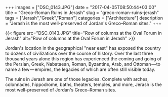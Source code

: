 +++
images = ["DSC_0143.JPG"]
date = "2017-04-05T08:50:44+03:00"
title = "Greco–Roman Ruins in Jerash"
slug = "greco-roman-ruins-jerash"
tags = ["Jerash","Greek","Roman"]
categories = ["Architecture"]
description = "Jerash is the most well-preserved of Jordan's Greco–Roman sites."
+++

{{< figure src="DSC_0143.JPG" title="Row of columns at the Oval Forum in Jerash" alt="Row of columns at the Oval Forum in Jerash" >}}

Jordan's location in the geographical "near east" has exposed the country to dozens of civilizations over the course of history. Over the last three thousand years alone this region has experienced the coming and going of the Persian, Greek, Nabataean, Roman, Byzantine, Arab, and Ottoman — to name a few — empires, the legacies of which are often still visible today.

<!--more-->

The ruins in Jerash are one of those legacies. Complete with arches, colonnades, hippodrome, baths, theaters, temples, and more, Jerash is the most well-preserved of Jordan's Greco–Roman sites.
